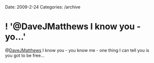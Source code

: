 Date: 2009-2-24
Categories: /archive

# ! '@DaveJMatthews I know you - yo...'

@<a href="http://twitter.com/DaveJMatthews">DaveJMatthews</a> I know you - you know me - one thing I can tell you is you got to be free...
